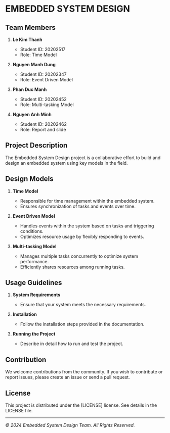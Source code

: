 # EMBEDDED SYSTEM DESIGN

## Team Members
1. **Le Kim Thanh**
   - Student ID: 20202517
   - Role: Time Model

2. **Nguyen Manh Dung**
   - Student ID: 20202347
   - Role: Event Driven Model

3. **Phan Duc Manh**
   - Student ID: 20202452
   - Role: Multi-tasking Model

3. **Nguyen Anh Minh**
   - Student ID: 20202462
   - Role: Report and slide
## Project Description
The Embedded System Design project is a collaborative effort to build and design an embedded system using key models in the field.

## Design Models
1. **Time Model**
   - Responsible for time management within the embedded system.
   - Ensures synchronization of tasks and events over time.

2. **Event Driven Model**
   - Handles events within the system based on tasks and triggering conditions.
   - Optimizes resource usage by flexibly responding to events.

3. **Multi-tasking Model**
   - Manages multiple tasks concurrently to optimize system performance.
   - Efficiently shares resources among running tasks.

## Usage Guidelines
1. **System Requirements**
   - Ensure that your system meets the necessary requirements.

2. **Installation**
   - Follow the installation steps provided in the documentation.

3. **Running the Project**
   - Describe in detail how to run and test the project.

## Contribution
We welcome contributions from the community. If you wish to contribute or report issues, please create an issue or send a pull request.

## License
This project is distributed under the [LICENSE] license. See details in the LICENSE file.

---
*© 2024 Embedded System Design Team. All Rights Reserved.*
